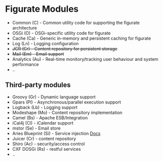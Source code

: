 Figurate Modules
================

* Common (C) - Common utility code for supporting the figurate architecture
* OSGi (O) - OSGi-specific utility code for figurate
* Cache (Ca) - Generic in-memory and persistent caching for figurate
* Log (Ln) - Logging configuration
* ~~JCR (Cr) - Content repository for persistent storage~~
* ~~Mail (Em) - Email support~~
* Analytics (Au) - Real-time monitory/tracking user behaviour and system performance
* ..

Third-party modules
-------------------

* Groovy (Gr) - Dynamic language support
* Gpars (Pl) - Asynchronous/parallel execution support
* Logback (Lb) - Logging support
* Modeshape (Mo) - Content repository implementation
* Camel (Bs) - Apache ESB/Integration
* iCal4j (Cl) - iCalendar support
* mstor (Se) - Email store
* Aries Blueprint (Si) - Service injection [Docs](http://aries.apache.org/modules/blueprintannotation.html)
* Juicer (Cr) - content repository
* Shiro (Ac) - security/access control
* CXF DOSGi (Rs) - restful services
* ..
